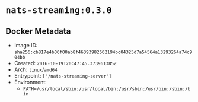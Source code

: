 # `nats-streaming:0.3.0`

## Docker Metadata

- Image ID: `sha256:cb817e4b06f00ab8f46393982562194bc04325d7a54564a13293264a74c904bb`
- Created: `2016-10-19T20:47:45.373961385Z`
- Arch: `linux`/`amd64`
- Entrypoint: `["/nats-streaming-server"]`
- Environment:
  - `PATH=/usr/local/sbin:/usr/local/bin:/usr/sbin:/usr/bin:/sbin:/bin`

